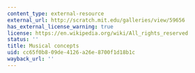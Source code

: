 ```yaml
---
content_type: external-resource
external_url: http://scratch.mit.edu/galleries/view/59656
has_external_license_warning: true
license: https://en.wikipedia.org/wiki/All_rights_reserved
status: ''
title: Musical concepts
uid: cc65f0b8-09de-4126-a26e-8700f1d18b1c
wayback_url: ''
---
```

